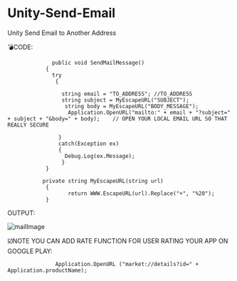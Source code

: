 # Unity-Send-Email
Unity Send Email to Another Address



💣CODE:
                 
                 
                 
                  public void SendMailMessage()
                {
                  try
                   {

                     string email = "TO_ADDRESS"; //TO_ADDRESS
                     string subject = MyEscapeURL("SUBJECT");
                      string body = MyEscapeURL("BODY_MESSAGE");
                       Application.OpenURL("mailto:" + email + "?subject=" + subject + "&body=" + body);    // OPEN YOUR LOCAL EMAIL URL SO THAT REALLY SECURE

                    }
                    catch(Exception ex)
                    {
                      Debug.Log(ex.Message);
                     }
                }

               private string MyEscapeURL(string url)
                {
                       return WWW.EscapeURL(url).Replace("+", "%20"); 
                }
         
         
         
OUTPUT:


![mailImage](https://user-images.githubusercontent.com/75094927/147932109-5b2274d3-144e-481a-a328-c84166179e14.png)





☑️NOTE YOU CAN ADD RATE FUNCTION FOR USER RATING YOUR APP ON GOOGLE PLAY:


                   Application.OpenURL ("market://details?id=" + Application.productName);






